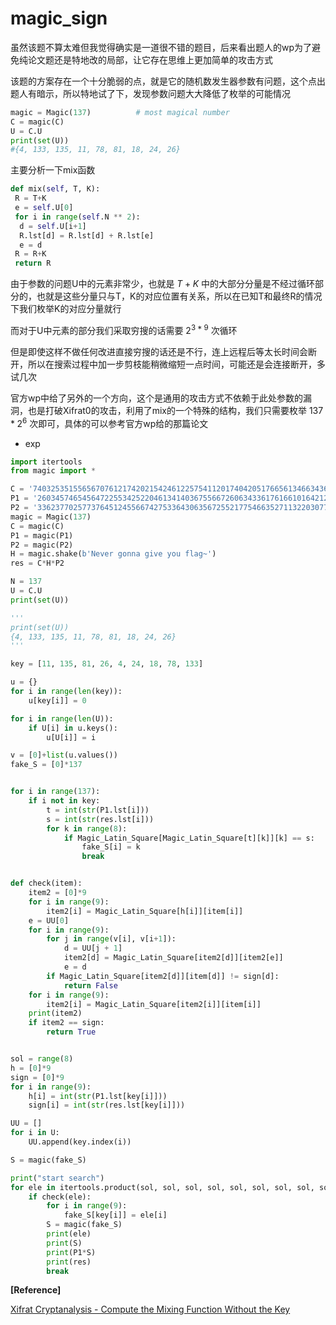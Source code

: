 # magic_sign

虽然该题不算太难但我觉得确实是一道很不错的题目，后来看出题人的wp为了避免纯论文题还是特地改的局部，让它存在思维上更加简单的攻击方式

该题的方案存在一个十分脆弱的点，就是它的随机数发生器参数有问题，这个点出题人有暗示，所以特地试了下，发现参数问题大大降低了枚举的可能情况

```python
magic = Magic(137)          # most magical number
C = magic(C)
U = C.U
print(set(U))
#{4, 133, 135, 11, 78, 81, 18, 24, 26}
```

主要分析一下mix函数

```python
def mix(self, T, K):
 R = T+K
 e = self.U[0]
 for i in range(self.N ** 2):
  d = self.U[i+1]
  R.lst[d] = R.lst[d] + R.lst[e]
  e = d
 R = R+K
 return R
```

由于参数的问题U中的元素非常少，也就是 $T+K$ 中的大部分分量是不经过循环部分的，也就是这些分量只与T，K的对应位置有关系，所以在已知T和最终R的情况下我们枚举K的对应分量就行

而对于U中元素的部分我们采取穷搜的话需要 $2^{3*9}$ 次循环

但是即使这样不做任何改进直接穷搜的话还是不行，连上远程后等太长时间会断开，所以在搜索过程中加一步剪枝能稍微缩短一点时间，可能还是会连接断开，多试几次

官方wp中给了另外的一个方向，这个是通用的攻击方式不依赖于此处参数的漏洞，也是打破Xifrat0的攻击，利用了mix的一个特殊的结构，我们只需要枚举 $137*2^6$ 次即可，具体的可以参考官方wp给的那篇论文

- exp

```python
import itertools
from magic import *

C = '74032535155656707612174202154246122575411201740420517665613466343607106174320752346310145452517224771057452224514504103626243313340500141'
P1 = '26034574654564722553425220461341403675566726063433617616610164212572404636322263301253445543417275731360160736546535670526342042043423431'
P2 = '33623770257737645124556674275336430635672552177546635271132203077714551753677451066527734062615064741367336234266361430617305106626521751'
magic = Magic(137)
C = magic(C)
P1 = magic(P1)
P2 = magic(P2)
H = magic.shake(b'Never gonna give you flag~')
res = C*H*P2

N = 137
U = C.U
print(set(U))

'''
print(set(U))
{4, 133, 135, 11, 78, 81, 18, 24, 26}
'''

key = [11, 135, 81, 26, 4, 24, 18, 78, 133]

u = {}
for i in range(len(key)):
    u[key[i]] = 0

for i in range(len(U)):
    if U[i] in u.keys():
        u[U[i]] = i

v = [0]+list(u.values())
fake_S = [0]*137


for i in range(137):
    if i not in key:
        t = int(str(P1.lst[i]))
        s = int(str(res.lst[i]))
        for k in range(8):
            if Magic_Latin_Square[Magic_Latin_Square[t][k]][k] == s:
                fake_S[i] = k
                break


def check(item):
    item2 = [0]*9
    for i in range(9):
        item2[i] = Magic_Latin_Square[h[i]][item[i]]
    e = UU[0]
    for i in range(9):
        for j in range(v[i], v[i+1]):
            d = UU[j + 1]
            item2[d] = Magic_Latin_Square[item2[d]][item2[e]]
            e = d
        if Magic_Latin_Square[item2[d]][item[d]] != sign[d]:
            return False
    for i in range(9):
        item2[i] = Magic_Latin_Square[item2[i]][item[i]]
    print(item2)
    if item2 == sign:
        return True


sol = range(8)
h = [0]*9
sign = [0]*9
for i in range(9):
    h[i] = int(str(P1.lst[key[i]]))
    sign[i] = int(str(res.lst[key[i]]))

UU = []
for i in U:
    UU.append(key.index(i))

S = magic(fake_S)

print("start search")
for ele in itertools.product(sol, sol, sol, sol, sol, sol, sol, sol, sol):
    if check(ele):
        for i in range(9):
            fake_S[key[i]] = ele[i]
        S = magic(fake_S)
        print(ele)
        print(S)
        print(P1*S)
        print(res)
        break
```

**[Reference]**

[Xifrat Cryptanalysis - Compute the Mixing Function Without the Key](https://eprint.iacr.org/2021/487)